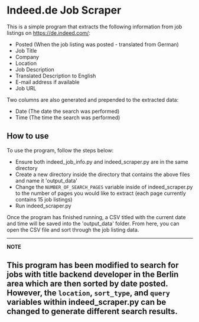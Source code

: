 # Indeed.de Job Scraper

This is a simple program that extracts the following information from job listings on https://de.indeed.com/:

- Posted (When the job listing was posted - translated from German)
- Job Title
- Company
- Location
- Job Description
- Translated Description to English
- E-mail address if available
- Job URL

Two columns are also generated and prepended to the extracted data:

- Date (The date the search was performed)
- Time (The time the search was performed)

## How to use

To use the program, follow the steps below:

- Ensure both indeed_job_info.py and indeed_scraper.py are in the same directory
- Create a new directory inside the directory that contains the above files and name it 'output_data'
- Change the `NUMBER_OF_SEARCH_PAGES` variable inside of indeed_scraper.py to the number of pages you would like to extract (each page currently contains 15 job listings)
- Run indeed_scraper.py

Once the program has finished running, a CSV titled with the current date and time will be saved into the 'output_data' folder. From here, you can open the CSV file and sort through the job listing data.

---
**NOTE**

This program has been modified to search for jobs with title backend developer in the Berlin area which are then sorted by date posted. However, the `location`, `sort_type`, and `query` variables within indeed_scraper.py can be changed to generate different search results.
---

